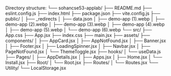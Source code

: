 Directory structure:
└── sohancse53-applab/
    ├── README.md
    ├── eslint.config.js
    ├── index.html
    ├── package.json
    ├── vite.config.js
    ├── public/
    │   ├── _redirects
    │   ├── data.json
    │   ├── demo-app (1).webp
    │   ├── demo-app (2).webp
    │   ├── demo-app (3).webp
    │   ├── demo-app (4).webp
    │   ├── demo-app (5).webp
    │   └── demo-app (6).webp
    └── src/
        ├── App.css
        ├── App.jsx
        ├── index.css
        ├── main.jsx
        ├── assets/
        ├── components/
        │   ├── AppCard.jsx
        │   ├── AppNotFound.jsx
        │   ├── Banner.jsx
        │   ├── Footer.jsx
        │   ├── LoadingSpinner.jsx
        │   ├── Navbar.jsx
        │   ├── PageNotFound.jsx
        │   └── ThemeToggle.jsx
        ├── hooks/
        │   └── useData.js
        ├── Pages/
        │   ├── AppDetails.jsx
        │   ├── Apps.jsx
        │   ├── Home.jsx
        │   └── Install.jsx
        ├── Root/
        │   └── Root.jsx
        ├── Routes/
        │   └── Routes.jsx
        └── Utility/
            └── LocalStorage.jsx